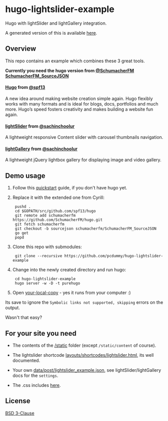 # hugo-lightslider-example

Hugo with lightSlider and lightGallery integration.

A generated version of this is available [here](http://hugo-lightslider.pc-dummy.net).

## Overview

This repo contains an example which combines these 3 great tools.

**Currently you need the hugo version from [@SchumacherFM](https://github.com/SchumacherFM) [SchumacherFM_SourceJSON](https://github.com/SchumacherFM/hugo/tree/SchumacherFM_SourceJSON)**

#### [Hugo](http://gohugo.io/) from [@spf13](https://github.com/spf13)

A new idea around making website creation simple again. Hugo flexibly works with many formats and is ideal for blogs, docs, portfolios and much more. Hugo’s speed fosters creativity and makes building a website fun again.

#### [lightSlider](https://sachinchoolur.github.io/lightslider/) from [@sachinchoolur](https://github.com/sachinchoolur)

A lightweight responsive Content slider with carousel thumbnails navigation.

#### [lightGallery](https://sachinchoolur.github.io/lightGallery/) from [@sachinchoolur](https://github.com/sachinchoolur)

A lightweight jQuery lightbox gallery for displaying image and video gallery.

## Demo usage

1. Follow this [quickstart](http://gohugo.io/overview/quickstart/) guide, if you don't have hugo yet.

2. Replace it with the extended one from Cyrill:

        pushd .
        cd $GOPATH/src/github.com/spf13/hugo
        git remote add schumacherfm https://github.com/SchumacherFM/hugo.git
        git fetch schumacherfm
        git checkout -b sourcejson schumacherfm/SchumacherFM_SourceJSON
        go get
        popd

2. Clone this repo with submodules:

        git clone --recursive https://github.com/pcdummy/hugo-lightslider-example

3. Change into the newly created directory and run hugo:

        cd hugo-lightslider-example
        hugo server -w -D -t purehugo

4. Open [your-local-copy](http://localhost:1313) - yes it runs from your computer :)

Its save to ignore the `Symbolic links not supported, skipping` errors on the output.

Wasn't that easy?

## For your site you need

- The contents of the [/static](/static) folder (except `/static/content` of course).

- The lightslider shortcode [layouts/shortcodes/lightslider.html](/layouts/shortcodes/lightslider.html), its well documented.

- Your own [data/post/lightslider_example.json](data/post/lightslider_example.json), see lightSlider/lightGallery docs for the `settings`.

- The .css includes [here](layouts/partials/header.html#L19).


## License

[BSD 3-Clause](http://opensource.org/licenses/BSD-3-Clause)

